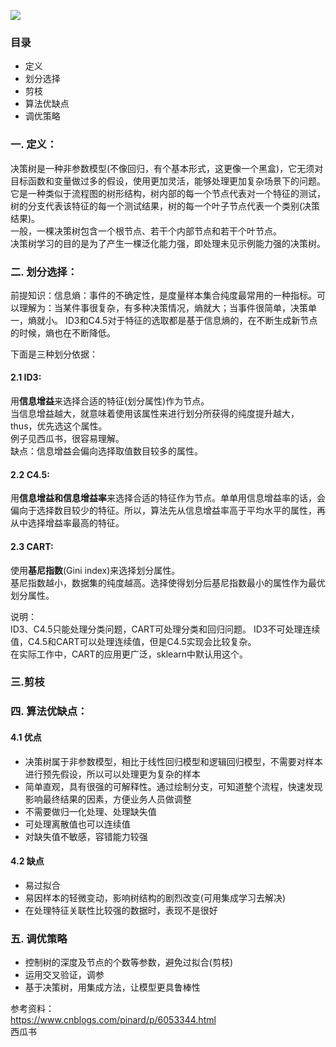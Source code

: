 ![](https://ss1.bdstatic.com/70cFuXSh_Q1YnxGkpoWK1HF6hhy/it/u=3429810035,2951434864&fm=26&gp=0.jpg)    

### 目录
- 定义
- 划分选择
- 剪枝
- 算法优缺点
- 调优策略

### 一. 定义：  
决策树是一种非参数模型(不像回归，有个基本形式，这更像一个黑盒)，它无须对目标函数和变量做过多的假设，使用更加灵活，能够处理更加复杂场景下的问题。它是一种类似于流程图的树形结构，树内部的每一个节点代表对一个特征的测试，树的分支代表该特征的每一个测试结果，树的每一个叶子节点代表一个类别(决策结果)。    
一般，一棵决策树包含一个根节点、若干个内部节点和若干个叶节点。  
决策树学习的目的是为了产生一棵泛化能力强，即处理未见示例能力强的决策树。  

### 二. 划分选择：
前提知识：信息熵：事件的不确定性，是度量样本集合纯度最常用的一种指标。可以理解为：当某件事很复杂，有多种决策情况，熵就大；当事件很简单，决策单一，熵就小。
ID3和C4.5对于特征的选取都是基于信息熵的，在不断生成新节点的时候，熵也在不断降低。   
  
下面是三种划分依据：   
#### 2.1 ID3:  
用**信息增益**来选择合适的特征(划分属性)作为节点。  
当信息增益越大，就意味着使用该属性来进行划分所获得的纯度提升越大，thus，优先选这个属性。    
例子见西瓜书，很容易理解。  
缺点：信息增益会偏向选择取值数目较多的属性。  

#### 2.2 C4.5:  
用**信息增益和信息增益率**来选择合适的特征作为节点。单单用信息增益率的话，会偏向于选择数目较少的特征。所以，算法先从信息增益率高于平均水平的属性，再从中选择增益率最高的特征。   

#### 2.3 CART:  
使用**基尼指数**(Gini index)来选择划分属性。  
基尼指数越小，数据集的纯度越高。选择使得划分后基尼指数最小的属性作为最优划分属性。  

说明：  
ID3、C4.5只能处理分类问题，CART可处理分类和回归问题。
ID3不可处理连续值，C4.5和CART可以处理连续值，但是C4.5实现会比较复杂。   
在实际工作中，CART的应用更广泛，sklearn中默认用这个。  

### 三.剪枝

### 四. 算法优缺点：
#### 4.1 优点
- 决策树属于非参数模型，相比于线性回归模型和逻辑回归模型，不需要对样本进行预先假设，所以可以处理更为复杂的样本
- 简单直观，具有很强的可解释性。通过绘制分支，可知道整个流程，快速发现影响最终结果的因素，方便业务人员做调整
- 不需要做归一化处理、处理缺失值
- 可处理离散值也可以连续值
- 对缺失值不敏感，容错能力较强

#### 4.2 缺点
- 易过拟合
- 易因样本的轻微变动，影响树结构的剧烈改变(可用集成学习去解决)
- 在处理特征关联性比较强的数据时，表现不是很好

### 五. 调优策略
- 控制树的深度及节点的个数等参数，避免过拟合(剪枝)
- 运用交叉验证，调参
- 基于决策树，用集成方法，让模型更具鲁棒性


参考资料：  
https://www.cnblogs.com/pinard/p/6053344.html  
西瓜书  

